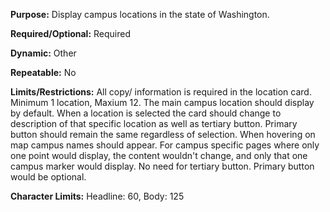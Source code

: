 **Purpose:** Display campus locations in the state of Washington.

**Required/Optional:** Required

**Dynamic:** Other

**Repeatable:** No

**Limits/Restrictions:** All copy/ information is required in the location card. Minimum 1 location, Maxium 12. The main campus location should display by default. When a location is selected the card should change to description of that specific location as well as tertiary button. Primary button should remain the same regardless of selection. When hovering on map campus names should appear. For campus specific pages where only one point would display, the content wouldn't change, and only that one campus marker would display. No need for tertiary button. Primary button would be optional. 

**Character Limits:** Headline: 60, Body: 125